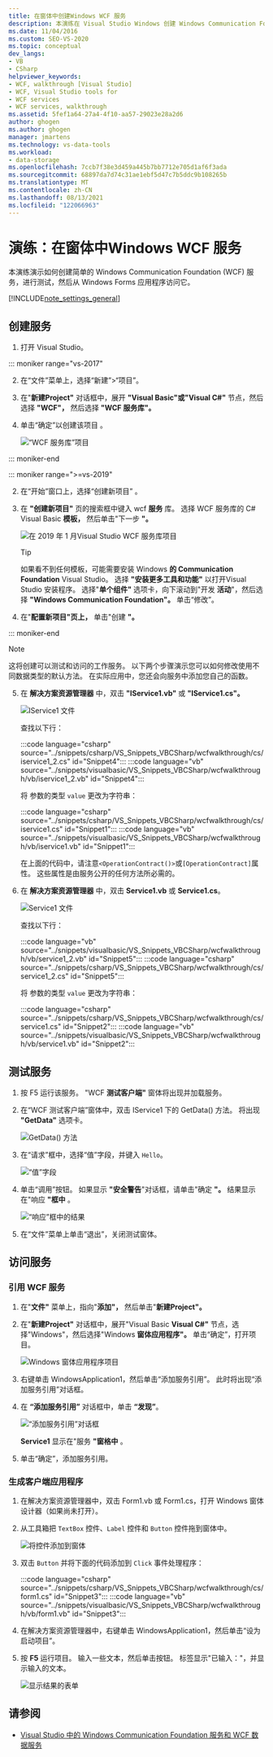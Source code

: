 ```yaml
---
title: 在窗体中创建Windows WCF 服务
description: 本演练在 Visual Studio Windows 创建 Windows Communication Foundation (WCF) 服务，测试该服务，然后从 Windows Forms 应用程序访问它。
ms.date: 11/04/2016
ms.custom: SEO-VS-2020
ms.topic: conceptual
dev_langs:
- VB
- CSharp
helpviewer_keywords:
- WCF, walkthrough [Visual Studio]
- WCF, Visual Studio tools for
- WCF services
- WCF services, walkthrough
ms.assetid: 5fef1a64-27a4-4f10-aa57-29023e28a2d6
author: ghogen
ms.author: ghogen
manager: jmartens
ms.technology: vs-data-tools
ms.workload:
- data-storage
ms.openlocfilehash: 7ccb7f38e3d459a445b7bb7712e705d1af6f3ada
ms.sourcegitcommit: 68897da7d74c31ae1ebf5d47c7b5ddc9b108265b
ms.translationtype: MT
ms.contentlocale: zh-CN
ms.lasthandoff: 08/13/2021
ms.locfileid: "122066963"
---
```

# <a name="walkthrough-create-a-simple-wcf-service-in-windows-forms"></a>演练：在窗体中Windows WCF 服务

本演练演示如何创建简单的 Windows Communication Foundation (WCF) 服务，进行测试，然后从 Windows Forms 应用程序访问它。

[!INCLUDE[note_settings_general](../data-tools/includes/note_settings_general_md.md)]

## <a name="create-a-service"></a>创建服务

1. 打开 Visual Studio。

::: moniker range="vs-2017"

2. 在“文件”菜单上，选择“新建”>“项目”。

3. 在"**新建Project"** 对话框中，展开 **"Visual Basic"或"Visual C#"** 节点，然后选择 **"WCF"，** 然后选择 **"WCF 服务库"。** 

4. 单击“确定”以创建该项目  。

   ![“WCF 服务库”项目](../data-tools/media/wcf1.png)

::: moniker-end

::: moniker range=">=vs-2019"

2. 在“开始”窗口上，选择“创建新项目”  。

3. 在 **"创建新项目"** 页的搜索框中键入 wcf **服务** 库。 选择 WCF 服务库的 C# Visual Basic **模板，** 然后单击"下一步 **"。**

   ![在 2019 年 1 月Visual Studio WCF 服务库项目](media/vs-2019/create-new-wcf-service-library.png)

   > [!TIP]
   > 如果看不到任何模板，可能需要安装 Windows **的 Communication Foundation** Visual Studio。 选择 **"安装更多工具和功能"** 以打开Visual Studio 安装程序。 选择"**单个组件"** 选项卡，向下滚动到"开发 **活动**"，然后选择 **"Windows Communication Foundation"。** 单击“修改”。

4. 在"**配置新项目"页上，** 单击"创建 **"。**

::: moniker-end

   > [!NOTE]
   > 这将创建可以测试和访问的工作服务。 以下两个步骤演示您可以如何修改使用不同数据类型的默认方法。 在实际应用中，您还会向服务中添加您自己的函数。

5. 在 **解决方案资源管理器** 中，双击 **"IService1.vb"** 或 **"IService1.cs"。**

   ![IService1 文件](../data-tools/media/wcf2.png)

   查找以下行：

   :::code language="csharp" source="../snippets/csharp/VS_Snippets_VBCSharp/wcfwalkthrough/cs/iservice1_2.cs" id="Snippet4":::
   :::code language="vb" source="../snippets/visualbasic/VS_Snippets_VBCSharp/wcfwalkthrough/vb/iservice1_2.vb" id="Snippet4":::

   将 参数的类型 `value` 更改为字符串：

   :::code language="csharp" source="../snippets/csharp/VS_Snippets_VBCSharp/wcfwalkthrough/cs/iservice1.cs" id="Snippet1":::
   :::code language="vb" source="../snippets/visualbasic/VS_Snippets_VBCSharp/wcfwalkthrough/vb/iservice1.vb" id="Snippet1":::

   在上面的代码中，请注意`<OperationContract()>`或`[OperationContract]`属性。 这些属性是由服务公开的任何方法所必需的。

6. 在 **解决方案资源管理器** 中，双击 **Service1.vb** 或 **Service1.cs**。

   ![Service1 文件](../data-tools/media/wcf3.png)

   查找以下行：

   :::code language="vb" source="../snippets/visualbasic/VS_Snippets_VBCSharp/wcfwalkthrough/vb/service1_2.vb" id="Snippet5":::
   :::code language="csharp" source="../snippets/csharp/VS_Snippets_VBCSharp/wcfwalkthrough/cs/service1_2.cs" id="Snippet5":::

   将 参数的类型 `value` 更改为字符串：

   :::code language="csharp" source="../snippets/csharp/VS_Snippets_VBCSharp/wcfwalkthrough/cs/service1.cs" id="Snippet2":::
   :::code language="vb" source="../snippets/visualbasic/VS_Snippets_VBCSharp/wcfwalkthrough/vb/service1.vb" id="Snippet2":::

## <a name="test-the-service"></a>测试服务

1. 按 F5 运行该服务。 "WCF **测试客户端"** 窗体将出现并加载服务。

2. 在“WCF 测试客户端”窗体中，双击 IService1 下的 GetData() 方法。 将出现 **"GetData"** 选项卡。

     ![GetData&#40;&#41; 方法](../data-tools/media/wcf4.png)

3. 在“请求”框中，选择“值”字段，并键入 `Hello`。

     ![“值”字段](../data-tools/media/wcf5.png)

4. 单击“调用”按钮。 如果显示 **"安全警告**"对话框，请单击"确定 **"。** 结果显示在"响应 **"框中** 。

     ![“响应”框中的结果](../data-tools/media/wcf6.png)

5. 在“文件”菜单上单击“退出”，关闭测试窗体。

## <a name="access-the-service"></a>访问服务

### <a name="reference-the-wcf-service"></a>引用 WCF 服务

1. 在"**文件"** 菜单上，指向"**添加"，** 然后单击"**新建Project"。**

2. 在"**新建Project"** 对话框中，展开"Visual Basic  **Visual C#"** 节点，选择"Windows"，然后选择"Windows **窗体应用程序"。**  单击“确定”，打开项目。

     ![Windows 窗体应用程序项目](../data-tools/media/wcf7.png)

3. 右键单击 WindowsApplication1，然后单击“添加服务引用”。 此时将出现“添加服务引用”对话框。

4. 在 **“添加服务引用”** 对话框中，单击 **“发现”**。

     ![“添加服务引用”对话框](../data-tools/media/wcf8.png)

     **Service1** 显示在"服务 **"窗格中** 。

5. 单击“确定”，添加服务引用。

### <a name="build-a-client-application"></a>生成客户端应用程序

1. 在解决方案资源管理器中，双击 Form1.vb 或 Form1.cs，打开 Windows 窗体设计器（如果尚未打开）。

2. 从工具箱把 `TextBox` 控件、`Label` 控件和 `Button` 控件拖到窗体中。

     ![将控件添加到窗体](../data-tools/media/wcf9.png)

3. 双击 `Button` 并将下面的代码添加到 `Click` 事件处理程序：

     :::code language="csharp" source="../snippets/csharp/VS_Snippets_VBCSharp/wcfwalkthrough/cs/form1.cs" id="Snippet3":::
     :::code language="vb" source="../snippets/visualbasic/VS_Snippets_VBCSharp/wcfwalkthrough/vb/form1.vb" id="Snippet3":::

4. 在解决方案资源管理器中，右键单击 WindowsApplication1，然后单击“设为启动项目”。

5. 按 **F5** 运行项目。 输入一些文本，然后单击按钮。 标签显示"已输入："，并显示输入的文本。

     ![显示结果的表单](../data-tools/media/wcf10.png)

## <a name="see-also"></a>请参阅

- [Visual Studio 中的 Windows Communication Foundation 服务和 WCF 数据服务](../data-tools/windows-communication-foundation-services-and-wcf-data-services-in-visual-studio.md)
